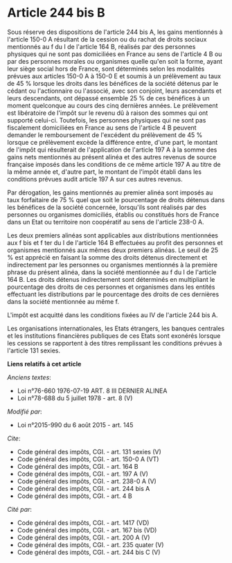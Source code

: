 # Article 244 bis B

Sous réserve des dispositions de l'article 244 bis A, les gains mentionnés à l'article 150-0 A résultant de la cession ou du
rachat de droits sociaux mentionnés au f du I de l'article 164 B, réalisés par des personnes physiques qui ne sont pas
domiciliées en France au sens de l'article 4 B ou par des personnes morales ou organismes quelle qu'en soit la forme, ayant
leur siège social hors de France, sont déterminés selon les modalités prévues aux articles 150-0 A à 150-0 E et soumis à un
prélèvement au taux de 45 % lorsque les droits dans les bénéfices de la société détenus par le cédant ou l'actionnaire ou
l'associé, avec son conjoint, leurs ascendants et leurs descendants, ont dépassé ensemble 25 % de ces bénéfices à un moment
quelconque au cours des cinq dernières années. Le prélèvement est libératoire de l'impôt sur le revenu dû à raison des sommes
qui ont supporté celui-ci. Toutefois, les personnes physiques qui ne sont pas fiscalement domiciliées en France au sens de
l'article 4 B peuvent demander le remboursement de l'excédent du prélèvement de 45 % lorsque ce prélèvement excède la
différence entre, d'une part, le montant de l'impôt qui résulterait de l'application de l'article 197 A à la somme des gains
nets mentionnés au présent alinéa et des autres revenus de source française imposés dans les conditions de ce même article
197 A au titre de la même année et, d'autre part, le montant de l'impôt établi dans les conditions prévues audit article 197
A sur ces autres revenus. 

Par dérogation, les gains mentionnés au premier alinéa sont imposés au taux forfaitaire de 75 % quel que soit le pourcentage
de droits détenus dans les bénéfices de la société concernée, lorsqu'ils sont réalisés par des personnes ou organismes
domiciliés, établis ou constitués hors de France dans un Etat ou territoire non coopératif au sens de l'article 238-0 A. 

Les deux premiers alinéas sont applicables aux distributions mentionnées aux f bis et f ter du I de l'article 164 B
effectuées au profit des personnes et organismes mentionnés aux mêmes deux premiers alinéas. Le seuil de 25 % est apprécié en
faisant la somme des droits détenus directement et indirectement par les personnes ou organismes mentionnés à la première
phrase du présent alinéa, dans la société mentionnée au f du I de l'article 164 B. Les droits détenus indirectement sont
déterminés en multipliant le pourcentage des droits de ces personnes et organismes dans les entités effectuant les
distributions par le pourcentage des droits de ces dernières dans la société mentionnée au même f. 

L'impôt est acquitté dans les conditions fixées au IV de l'article 244 bis A. 

Les organisations internationales, les Etats étrangers, les banques centrales et les institutions financières publiques de
ces Etats sont exonérés lorsque les cessions se rapportent à des titres remplissant les conditions prévues à l'article 131
sexies.

**Liens relatifs à cet article**

_Anciens textes_:

  - Loi n°76-660 1976-07-19 ART. 8 III DERNIER ALINEA
  - Loi n°78-688 du 5 juillet 1978 - art. 8 (V)

_Modifié par_:

  - Loi n°2015-990 du 6 août 2015 - art. 145

_Cite_:

  - Code général des impôts, CGI. - art. 131 sexies (V)
  - Code général des impôts, CGI. - art. 150-0 A (VT)
  - Code général des impôts, CGI. - art. 164 B
  - Code général des impôts, CGI. - art. 197 A (V)
  - Code général des impôts, CGI. - art. 238-0 A (V)
  - Code général des impôts, CGI. - art. 244 bis A
  - Code général des impôts, CGI. - art. 4 B

_Cité par_:

  - Code général des impôts, CGI. - art. 1417 (VD)
  - Code général des impôts, CGI. - art. 167 bis (VD)
  - Code général des impôts, CGI. - art. 200 A (V)
  - Code général des impôts, CGI. - art. 235 quater (V)
  - Code général des impôts, CGI. - art. 244 bis C (V)
